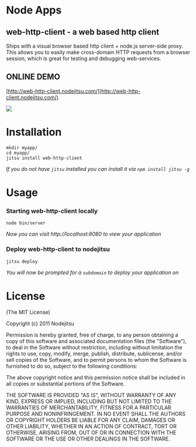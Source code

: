 # Node Apps
## web-http-client - a web based http client

Ships with a visual browser based http client + node.js server-side proxy. This allows you to easily make cross-domain HTTP requests from a browser session, which is great for testing and debugging web-services.

## ONLINE DEMO

  [http://web-http-client.nodejitsu.com/](http://web-http-client.nodejitsu.com/)

![](https://github.com/nodeapps/web-http-client/raw/master/screenshots/web-http-client.png)

# Installation

    mkdir myapp/
    cd myapp/
    jitsu install web-http-client

*If you do not have `jitsu` installed you can install it via `npm install jitsu -g`*

# Usage

### Starting web-http-client locally

    node bin/server

*Now you can visit http://localhost:8080 to view your application*

### Deploy web-http-client to nodejitsu

    jitsu deploy

*You will now be prompted for a `subdomain` to deploy your application on*


# License

(The MIT License)

Copyright (c) 2011 Nodejitsu

Permission is hereby granted, free of charge, to any person obtaining a copy of this software and associated documentation files (the "Software"), to deal in the Software without restriction, including without limitation the rights to use, copy, modify, merge, publish, distribute, sublicense, and/or sell copies of the Software, and to permit persons to whom the Software is furnished to do so, subject to the following conditions:

The above copyright notice and this permission notice shall be included in all copies or substantial portions of the Software.

THE SOFTWARE IS PROVIDED "AS IS", WITHOUT WARRANTY OF ANY KIND, EXPRESS OR IMPLIED, INCLUDING BUT NOT LIMITED TO THE WARRANTIES OF MERCHANTABILITY, FITNESS FOR A PARTICULAR PURPOSE AND NONINFRINGEMENT. IN NO EVENT SHALL THE AUTHORS OR COPYRIGHT HOLDERS BE LIABLE FOR ANY CLAIM, DAMAGES OR OTHER LIABILITY, WHETHER IN AN ACTION OF CONTRACT, TORT OR OTHERWISE, ARISING FROM, OUT OF OR IN CONNECTION WITH THE SOFTWARE OR THE USE OR OTHER DEALINGS IN THE SOFTWARE.
